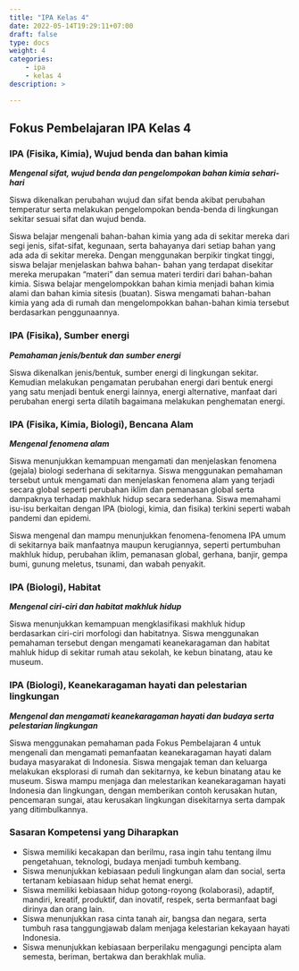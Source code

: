 ```yaml
---
title: "IPA Kelas 4"
date: 2022-05-14T19:29:11+07:00
draft: false
type: docs
weight: 4
categories:
    - ipa
    - kelas 4
description: >

---
```

## Fokus Pembelajaran IPA Kelas 4
### IPA (Fisika, Kimia), Wujud benda dan bahan kimia
***Mengenal sifat, wujud benda dan pengelompokan bahan kimia sehari-hari***

Siswa dikenalkan perubahan wujud dan sifat benda akibat perubahan temperatur serta melakukan pengelompokan benda-benda di lingkungan sekitar sesuai sifat dan wujud benda.

Siswa belajar mengenali bahan-bahan kimia yang ada di sekitar mereka dari segi jenis, sifat-sifat, kegunaan, serta bahayanya dari setiap bahan yang ada ada di sekitar mereka. Dengan menggunakan berpikir tingkat tinggi, siswa belajar menjelaskan bahwa bahan- bahan yang terdapat disekitar mereka merupakan “materi” dan semua materi terdiri dari bahan-bahan kimia. Siswa belajar mengelompokkan bahan kimia menjadi bahan kimia alami dan bahan kimia sitesis (buatan). Siswa mengamati bahan-bahan kimia yang ada di rumah dan mengelompokkan bahan-bahan kimia tersebut berdasarkan penggunaannya.

### IPA (Fisika), Sumber energi
***Pemahaman jenis/bentuk dan sumber energi***

Siswa dikenalkan jenis/bentuk, sumber energi di lingkungan sekitar. Kemudian melakukan pengamatan perubahan energi dari bentuk energi yang satu menjadi bentuk energi lainnya, energi alternative, manfaat dari perubahan energi serta dilatih bagaimana melakukan penghematan energi.

### IPA (Fisika, Kimia, Biologi), Bencana Alam
***Mengenal fenomena alam***

Siswa menunjukkan kemampuan mengamati dan menjelaskan fenomena (gejala) biologi sederhana di sekitarnya. Siswa menggunakan pemahaman tersebut untuk mengamati dan menjelaskan fenomena alam yang terjadi secara global seperti perubahan iklim dan pemanasan global serta dampaknya terhadap makhluk hidup secara sederhana. Siswa memahami isu-isu berkaitan dengan IPA (biologi, kimia, dan fisika) terkini seperti wabah pandemi dan epidemi.

Siswa mengenal dan mampu menunjukkan fenomena-fenomena IPA umum di sekitarnya baik manfaatnya maupun kerugiannya, seperti pertumbuhan makhluk hidup, perubahan iklim, pemanasan global, gerhana, banjir, gempa bumi, gunung meletus, tsunami, dan wabah penyakit.

### IPA (Biologi), Habitat
***Mengenal ciri-ciri dan habitat makhluk hidup***

Siswa menunjukkan kemampuan mengklasifikasi makhluk hidup berdasarkan ciri-ciri morfologi dan habitatnya. Siswa menggunakan pemahaman tersebut dengan mengamati keanekaragaman dan habitat mahluk hidup di sekitar rumah atau sekolah, ke kebun binatang, atau ke museum.

### IPA (Biologi), Keanekaragaman hayati dan pelestarian lingkungan
***Mengenal dan mengamati keanekaragaman hayati dan budaya serta pelestarian lingkungan***

Siswa menggunakan pemahaman pada Fokus Pembelajaran 4 untuk mengenali dan mengamati pemanfaatan keanekaragaman hayati dalam budaya masyarakat di Indonesia. Siswa mengajak teman dan keluarga melakukan eksplorasi di rumah dan sekitarnya, ke kebun binatang atau ke museum. Siswa mampu menjaga dan melestarikan keanekaragaman hayati Indonesia dan lingkungan, dengan memberikan contoh kerusakan hutan, pencemaran sungai, atau kerusakan lingkungan disekitarnya serta dampak yang ditimbulkannya.

### Sasaran Kompetensi yang Diharapkan
- Siswa memiliki kecakapan dan berilmu, rasa ingin tahu tentang ilmu pengetahuan, teknologi, budaya menjadi tumbuh kembang.
- Siswa menunjukkan kebiasaan peduli lingkungan alam dan social, serta tertanam kebiasaan hidup sehat hemat energi.
- Siswa memiliki kebiasaan hidup gotong-royong (kolaborasi), adaptif, mandiri, kreatif, produktif, dan inovatif, respek, serta bermanfaat bagi dirinya dan orang lain.
- Siswa menunjukkan rasa cinta tanah air, bangsa dan negara, serta tumbuh rasa tanggungjawab dalam menjaga kelestarian kekayaan hayati Indonesia.
- Siswa menunjukkan kebiasaan berperilaku mengagungi pencipta alam semesta, beriman, bertakwa dan berakhlak mulia.